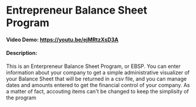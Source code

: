 # Entrepreneur Balance Sheet Program
#### Video Demo:  <https://youtu.be/ejMRtzXsD3A>
#### Description:

This is an Enterpreneur Balance Sheet Program, or EBSP. You can enter information about your company to get a simple administrative visualizer of your Balance Sheet that will be returned in a csv file, and you can manage dates and amounts entered to get the financial control of your company. As a matter of fact, accouting items can't be changed to keep the simplisity of the program
